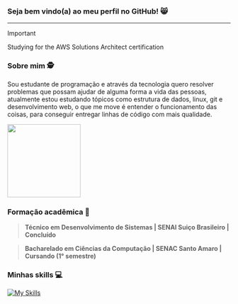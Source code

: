 ### Seja bem vindo(a) ao meu perfil no GitHub! 😸
<hr>

> [!IMPORTANT]
>  Studying for the AWS Solutions Architect certification



### Sobre mim 🕵️
Sou estudante de programação e através da tecnologia quero resolver problemas que possam ajudar de alguma forma a vida das pessoas, atualmente estou estudando tópicos como estrutura de dados, linux, git e desenvolvimento web, o que me move é entender o funcionamento das coisas, para conseguir entregar linhas de código com mais qualidade. 

 <img height="165em" src="https://github-readme-stats.vercel.app/api?username=luizbrito6&show_icons=true&theme=dark&include_all_commits=true&count_private=true"/>
 
### Formação acadêmica 🎒

> <strong>Técnico em Desenvolvimento de Sistemas | SENAI Suiço Brasileiro | Concluído </strong>


> <strong>Bacharelado em Ciências da Computação | SENAC Santo Amaro | Cursando (1° semestre) </strong>

### Minhas skills 💻

[![My Skills](https://skillicons.dev/icons?i=js,html,css,azure,figma,git,github,sass,tailwind,styledcomponents,docker,linux)](https://skillicons.dev)
